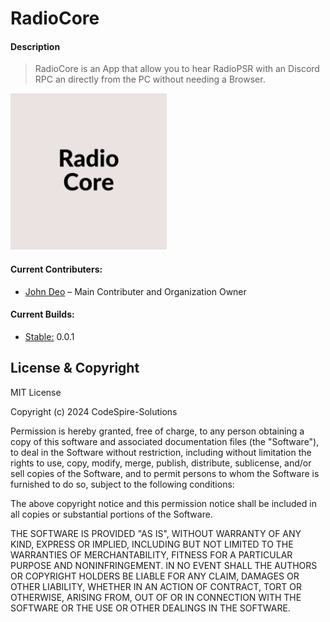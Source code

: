 # RadioCore

#### Description

> RadioCore is an App that allow you to hear RadioPSR with an Discord RPC an directly from the PC without needing a Browser.

<img src= "./assets/images/radiocore.png" alt="your-image-description" width="250" style="border-radius:75;">

#### Current Contributers:

- [John Deo](https://github.com/Kartoffelspalt) – Main Contributer and Organization Owner

#### Current Builds:

- [Stable:](https://github.com/CodeSpire-Solutions/RadioCore/releases/tag/0.0.1) 0.0.1

## License & Copyright

MIT License

Copyright (c) 2024 CodeSpire-Solutions

Permission is hereby granted, free of charge, to any person obtaining a copy
of this software and associated documentation files (the "Software"), to deal
in the Software without restriction, including without limitation the rights
to use, copy, modify, merge, publish, distribute, sublicense, and/or sell
copies of the Software, and to permit persons to whom the Software is
furnished to do so, subject to the following conditions:

The above copyright notice and this permission notice shall be included in all
copies or substantial portions of the Software.

THE SOFTWARE IS PROVIDED "AS IS", WITHOUT WARRANTY OF ANY KIND, EXPRESS OR
IMPLIED, INCLUDING BUT NOT LIMITED TO THE WARRANTIES OF MERCHANTABILITY,
FITNESS FOR A PARTICULAR PURPOSE AND NONINFRINGEMENT. IN NO EVENT SHALL THE
AUTHORS OR COPYRIGHT HOLDERS BE LIABLE FOR ANY CLAIM, DAMAGES OR OTHER
LIABILITY, WHETHER IN AN ACTION OF CONTRACT, TORT OR OTHERWISE, ARISING FROM,
OUT OF OR IN CONNECTION WITH THE SOFTWARE OR THE USE OR OTHER DEALINGS IN THE
SOFTWARE.
